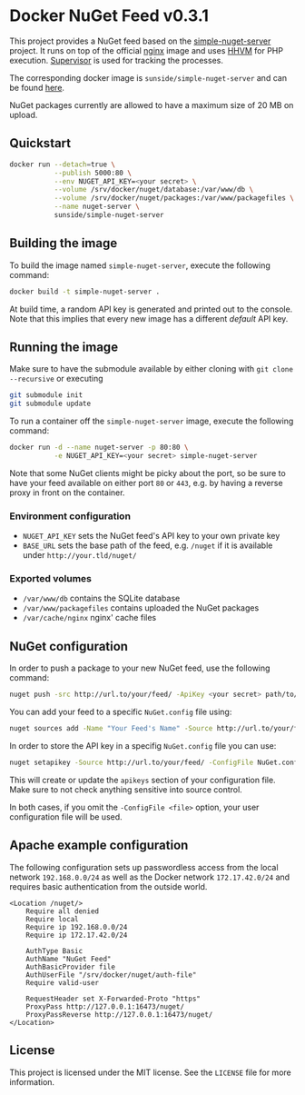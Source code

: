 # Docker NuGet Feed v0.3.1

This project provides a NuGet feed based on the [simple-nuget-server](https://github.com/Daniel15/simple-nuget-server/) project. It runs on top of the official [nginx](https://github.com/docker-library/docs/tree/master/nginx) image and uses [HHVM](http://hhvm.com) for PHP execution. [Supervisor](http://supervisord.org) is used for tracking the processes.

The corresponding docker image is `sunside/simple-nuget-server` and can be found [here](https://hub.docker.com/r/sunside/simple-nuget-server/).

NuGet packages currently are allowed to have a maximum size of 20 MB on upload.

## Quickstart

```bash
docker run --detach=true \
           --publish 5000:80 \
           --env NUGET_API_KEY=<your secret> \
           --volume /srv/docker/nuget/database:/var/www/db \
           --volume /srv/docker/nuget/packages:/var/www/packagefiles \
           --name nuget-server \
           sunside/simple-nuget-server
```

## Building the image

To build the image named `simple-nuget-server`, execute the following command:

```bash
docker build -t simple-nuget-server .
```

At build time, a random API key is generated and printed out to the console. Note that this implies that every new image has a different *default* API key.

## Running the image

Make sure to have the submodule available by either cloning with `git clone --recursive` or executing

```bash
git submodule init
git submodule update
```

To run a container off the `simple-nuget-server` image, execute the following command:

```bash
docker run -d --name nuget-server -p 80:80 \
           -e NUGET_API_KEY=<your secret> simple-nuget-server
```

Note that some NuGet clients might be picky about the port, so be sure to have your feed available on either port `80` or `443`, e.g. by having a reverse proxy in front on the container.

### Environment configuration

* `NUGET_API_KEY` sets the NuGet feed's API key to your own private key
* `BASE_URL` sets the base path of the feed, e.g. `/nuget` if it is available under `http://your.tld/nuget/`

### Exported volumes

* `/var/www/db` contains the SQLite database
* `/var/www/packagefiles` contains uploaded the NuGet packages
* `/var/cache/nginx` nginx' cache files

## NuGet configuration

In order to push a package to your new NuGet feed, use the following command:

```bash
nuget push -src http://url.to/your/feed/ -ApiKey <your secret> path/to/package.nupkg
```

You can add your feed to a specific `NuGet.config` file using:

```bash
nuget sources add -Name "Your Feed's Name" -Source http://url.to/your/feed/ -ConfigFile NuGet.config
```

In order to store the API key in a specifig `NuGet.config` file you can use:

```bash
nuget setapikey -Source http://url.to/your/feed/ -ConfigFile NuGet.config
```

This will create or update the `apikeys` section of your configuration file. Make sure to not check anything sensitive into source control.

In both cases, if you omit the `-ConfigFile <file>` option, your user configuration file will be used.

## Apache example configuration

The following configuration sets up passwordless access from the local network `192.168.0.0/24` as well as the Docker network `172.17.42.0/24` and requires
basic authentication from the outside world.

```
<Location /nuget/>
	Require all denied
	Require local
	Require ip 192.168.0.0/24
	Require ip 172.17.42.0/24

	AuthType Basic
	AuthName "NuGet Feed"
	AuthBasicProvider file
	AuthUserFile "/srv/docker/nuget/auth-file"
	Require valid-user

	RequestHeader set X-Forwarded-Proto "https"
	ProxyPass http://127.0.0.1:16473/nuget/
	ProxyPassReverse http://127.0.0.1:16473/nuget/
</Location>

```

## License

This project is licensed under the MIT license. See the `LICENSE` file for more information.
